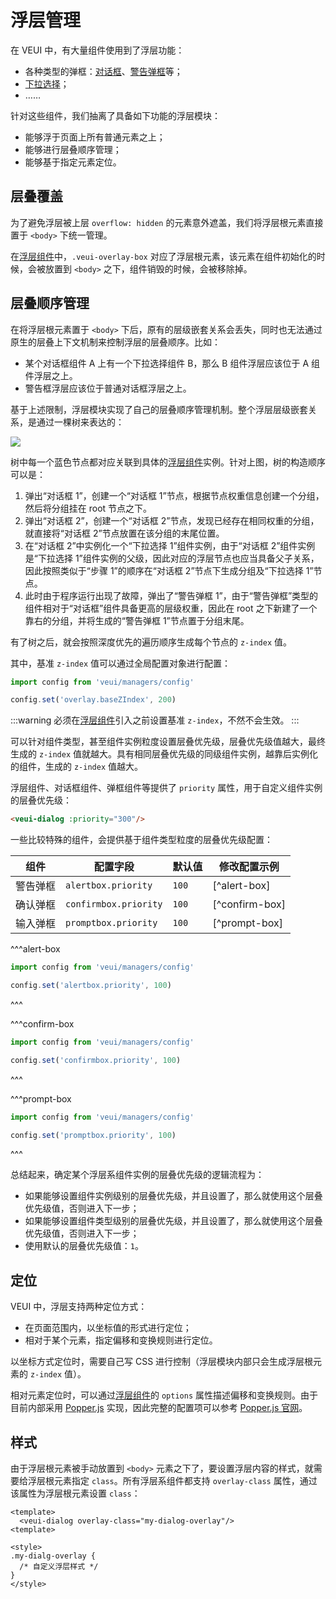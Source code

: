 # 浮层管理

在 VEUI 中，有大量组件使用到了浮层功能：

* 各种类型的弹框：[对话框](../components/dialog)、[警告弹框](../components/alert-box)等；
* [下拉选择](../components/select)；
* ……

针对这些组件，我们抽离了具备如下功能的浮层模块：

* 能够浮于页面上所有普通元素之上；
* 能够进行层叠顺序管理；
* 能够基于指定元素定位。

## 层叠覆盖

为了避免浮层被上层 `overflow: hidden` 的元素意外遮盖，我们将浮层根元素直接置于 `<body>` 下统一管理。

在[浮层组件](../components/overlay)中，`.veui-overlay-box` 对应了浮层根元素，该元素在组件初始化的时候，会被放置到 `<body>` 之下，组件销毁的时候，会被移除掉。

## 层叠顺序管理

在将浮层根元素置于 `<body>` 下后，原有的层级嵌套关系会丢失，同时也无法通过原生的层叠上下文机制来控制浮层的层叠顺序。比如：

* 某个对话框组件 A 上有一个下拉选择组件 B，那么 B 组件浮层应该位于 A 组件浮层之上。
* 警告框浮层应该位于普通对话框浮层之上。

基于上述限制，浮层模块实现了自己的层叠顺序管理机制。整个浮层层级嵌套关系，是通过一棵树来表达的：

<img class="preview hero" src="/images/development/advanced/overlay-tree.png">

树中每一个蓝色节点都对应关联到具体的[浮层组件](../components/overlay)实例。针对上图，树的构造顺序可以是：

1. 弹出“对话框 1”，创建一个“对话框 1”节点，根据节点权重信息创建一个分组，然后将分组挂在 root 节点之下。
2. 弹出“对话框 2”，创建一个“对话框 2”节点，发现已经存在相同权重的分组，就直接将“对话框 2”节点放置在该分组的末尾位置。
3. 在“对话框 2”中实例化一个“下拉选择 1”组件实例，由于“对话框 2”组件实例是“下拉选择 1”组件实例的父级，因此对应的浮层节点也应当具备父子关系，因此按照类似于“步骤 1”的顺序在“对话框 2”节点下生成分组及“下拉选择 1”节点。
4. 此时由于程序运行出现了故障，弹出了“警告弹框 1”，由于“警告弹框”类型的组件相对于“对话框”组件具备更高的层级权重，因此在 root 之下新建了一个靠右的分组，并将生成的“警告弹框 1”节点置于分组末尾。

有了树之后，就会按照深度优先的遍历顺序生成每个节点的 `z-index` 值。

其中，基准 `z-index` 值可以通过全局配置对象进行配置：

```js
import config from 'veui/managers/config'

config.set('overlay.baseZIndex', 200)
```

:::warning
必须在[浮层组件](../components/overlay)引入之前设置基准 `z-index`，不然不会生效。
:::

可以针对组件类型，甚至组件实例粒度设置层叠优先级，层叠优先级值越大，最终生成的 `z-index` 值就越大。具有相同层叠优先级的同级组件实例，越靠后实例化的组件，生成的 `z-index` 值越大。

浮层组件、对话框组件、弹框组件等提供了 `priority` 属性，用于自定义组件实例的层叠优先级：

```html
<veui-dialog :priority="300"/>
```

一些比较特殊的组件，会提供基于组件类型粒度的层叠优先级配置：

| 组件 | 配置字段 | 默认值 | 修改配置示例 |
| -- | -- | -- | -- |
| 警告弹框 | `alertbox.priority` | `100` | [^alert-box] |
| 确认弹框 | `confirmbox.priority` | `100` | [^confirm-box] |
| 输入弹框 | `promptbox.priority` | `100` | [^prompt-box] |

^^^alert-box
```js
import config from 'veui/managers/config'

config.set('alertbox.priority', 100)
```
^^^

^^^confirm-box
```js
import config from 'veui/managers/config'

config.set('confirmbox.priority', 100)
```
^^^

^^^prompt-box
```js
import config from 'veui/managers/config'

config.set('promptbox.priority', 100)
```
^^^

总结起来，确定某个浮层系组件实例的层叠优先级的逻辑流程为：

* 如果能够设置组件实例级别的层叠优先级，并且设置了，那么就使用这个层叠优先级值，否则进入下一步；
* 如果能够设置组件类型级别的层叠优先级，并且设置了，那么就使用这个层叠优先级值，否则进入下一步；
* 使用默认的层叠优先级值：`1`。

## 定位

VEUI 中，浮层支持两种定位方式：

* 在页面范围内，以坐标值的形式进行定位；
* 相对于某个元素，指定偏移和变换规则进行定位。

以坐标方式定位时，需要自己写 CSS 进行控制（浮层模块内部只会生成浮层根元素的 `z-index` 值）。

相对元素定位时，可以通过[浮层组件](../components/overlay)的 `options` 属性描述偏移和变换规则。由于目前内部采用 [Popper.js](https://popper.js.org/docs/v1/) 实现，因此完整的配置项可以参考 [Popper.js 官网](https://popper.js.org/docs/v1/#Popper.placements)。

## 样式

由于浮层根元素被手动放置到 `<body>` 元素之下了，要设置浮层内容的样式，就需要给浮层根元素指定 `class`。所有浮层系组件都支持 `overlay-class` 属性，通过该属性为浮层根元素设置 `class`：

```vue
<template>
  <veui-dialog overlay-class="my-dialog-overlay"/>
<template>

<style>
.my-dialg-overlay {
  /* 自定义浮层样式 */
}
</style>
```
